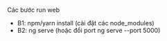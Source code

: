 Các bước run web
- B1: npm/yarn install (cài đặt các node_modules)
- B2: ng serve (hoặc đổi port ng serve --port 5000)



